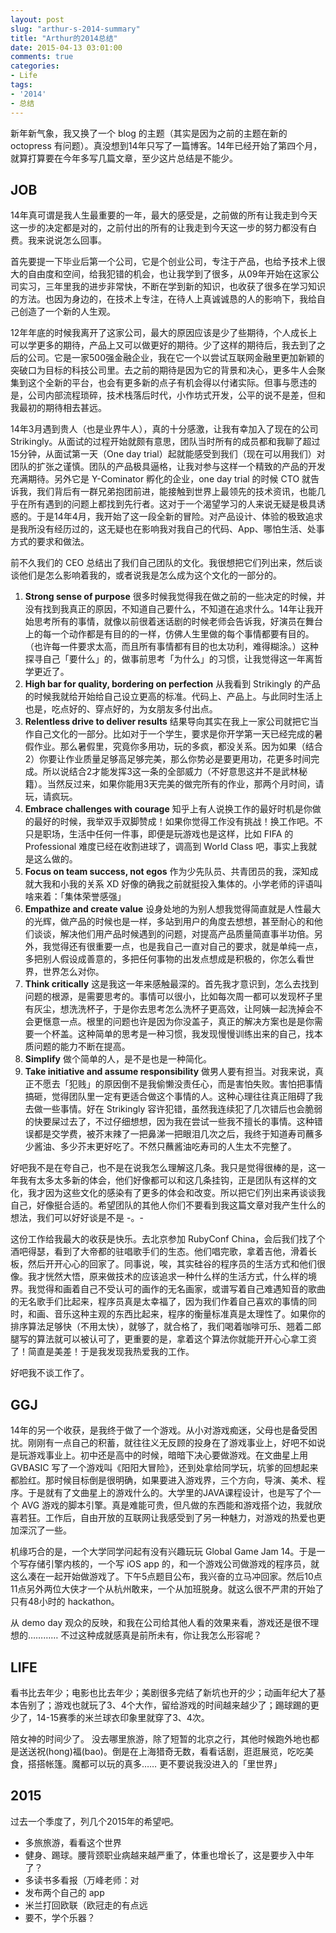 ```yaml
---
layout: post
slug: "arthur-s-2014-summary"
title: "Arthur的2014总结"
date: 2015-04-13 03:01:00
comments: true
categories:
- Life
tags:
- '2014'
- 总结
---
```


新年新气象，我又换了一个 blog 的主题（其实是因为之前的主题在新的 octopress 有问题）。真没想到14年只写了一篇博客。14年已经开始了第四个月，就算打算要在今年多写几篇文章，至少这片总结是不能少。

## JOB

14年真可谓是我人生最重要的一年，最大的感受是，之前做的所有让我走到今天这一步的决定都是对的，之前付出的所有的让我走到今天这一步的努力都没有白费。我来说说怎么回事。

首先要提一下毕业后第一个公司，它是个创业公司，专注于产品，也给予技术上很大的自由度和空间，给我犯错的机会，也让我学到了很多，从09年开始在这家公司实习，三年里我的进步非常快，不断在学到新的知识，也收获了很多在学习知识的方法。也因为身边的，在技术上专注，在待人上真诚诚恳的人的影响下，我给自己创造了一个新的人生观。

12年年底的时候我离开了这家公司，最大的原因应该是少了些期待，个人成长上可以学更多的期待，产品上又可以做更好的期待。少了这样的期待后，我去到了之后的公司。它是一家500强金融企业，我在它一个以尝试互联网金融里更加新颖的突破口为目标的科技公司里。去之前的期待是因为它的背景和决心，更多牛人会聚集到这个全新的平台，也会有更多新的点子有机会得以付诸实际。但事与愿违的是，公司内部流程琐碎，技术栈落后时代，小作坊式开发，公平的说不是差，但和我最初的期待相去甚远。

14年3月遇到贵人（也是业界牛人），真的十分感激，让我有幸加入了现在的公司 Strikingly。从面试的过程开始就颇有意思，团队当时所有的成员都和我聊了超过15分钟，从面试第一天（One day trial）起就能感受到我们（现在可以用我们）对团队的扩张之谨慎。团队的产品极具逼格，让我对参与这样一个精致的产品的开发充满期待。另外它是 Y-Cominator 孵化的企业，one day trial 的时候 CTO 就告诉我，我们背后有一群兄弟抱团前进，能接触到世界上最领先的技术资讯，也能几乎在所有遇到的问题上都找到先行者。这对于一个渴望学习的人来说无疑是极具诱惑的。于是14年4月，我开始了这一段全新的冒险。对产品设计、体验的极致追求是我所没有经历过的，这无疑也在影响我对我自己的代码、App、哪怕生活、处事方式的要求和做法。

前不久我们的 CEO 总结出了我们自己团队的文化。我很想把它们列出来，然后谈谈他们是怎么影响着我的，或者说我是怎么成为这个文化的一部分的。

1. **Strong sense of purpose** 很多时候我觉得我在做之前的一些决定的时候，并没有找到我真正的原因，不知道自己要什么，不知道在追求什么。14年让我开始思考所有的事情，就像以前很着迷话剧的时候老师会告诉我，好演员在舞台上的每一个动作都是有目的的一样，仿佛人生里做的每个事情都要有目的。（也许每一件要求太高，而且所有事情都有目的也太功利，难得糊涂。）这种探寻自己「要什么」的，做事前思考「为什么」的习惯，让我觉得这一年离哲学更近了。
2. **High bar for quality, bordering on perfection** 从我看到 Strikingly 的产品的时候我就给开始给自己设立更高的标准。代码上、产品上。与此同时生活上也是，吃点好的、穿点好的，为女朋友多付出点。
3. **Relentless drive to deliver results** 结果导向其实在我上一家公司就把它当作自己文化的一部分。比如对于一个学生，要求是你开学第一天已经完成的暑假作业。那么暑假里，究竟你多用功，玩的多疯，都没关系。因为如果（结合2）你要让作业质量足够高足够完美，那么你势必是要更用功，花更多时间完成。所以说结合2才能发挥3这一条的全部威力（不好意思这并不是武林秘籍）。当然反过来，如果你能用3天完美的做完所有的作业，那两个月时间，请玩，请疯玩。
4. **Embrace challenges with courage** 知乎上有人说换工作的最好时机是你做的最好的时候，我举双手双脚赞成！如果你觉得工作没有挑战！换工作吧。不只是职场，生活中任何一件事，即便是玩游戏也是这样，比如 FIFA 的 Professional 难度已经在收割进球了，调高到 World Class 吧，事实上我就是这么做的。
5. **Focus on team success, not egos** 作为少先队员、共青团员的我，深知成就大我和小我的关系 XD 好像的确我之前就挺投入集体的。小学老师的评语叫啥来着：「集体荣誉感强」
6. **Empathize and create value** 设身处地的为别人想我觉得简直就是人性最大的光辉，做产品的时候也是一样，多站到用户的角度去想想，甚至耐心的和他们谈谈，解决他们用产品时候遇到的问题，对提高产品质量简直事半功倍。另外，我觉得还有很重要一点，也是我自己一直对自己的要求，就是单纯一点，多把别人假设成善意的，多把任何事物的出发点想成是积极的，你怎么看世界，世界怎么对你。
7. **Think critically** 这是我这一年来感触最深的。首先我才意识到，怎么去找到问题的根源，是需要思考的。事情可以很小，比如每次周一都可以发现杯子里有灰尘，想洗洗杯子，于是你去思考怎么洗杯子更高效，让阿姨一起洗掉会不会更惬意一点。根里的问题也许是因为你没盖子，真正的解决方案也是是你需要一个杯盖。这种简单的思考是一种习惯，我发现慢慢训练出来的自己，找本质问题的能力不断在提高。
8. **Simplify** 做个简单的人，是不是也是一种简化。
9. **Take initiative and assume responsibility** 做男人要有担当。对我来说，真正不愿去「犯贱」的原因倒不是我偷懒没责任心，而是害怕失败。害怕把事情搞砸，觉得团队里一定有更适合做这个事情的人。这种心理往往真正阻碍了我去做一些事情。好在 Strikingly 容许犯错，虽然我连续犯了几次错后也会脆弱的快要屎过去了，不过仔细想想，因为我在尝试一些我不擅长的事情。这种错误都是交学费，被芥末辣了一把鼻涕一把眼泪几次之后，我终于知道寿司蘸多少酱油、多少芥末更好吃了。不然只蘸酱油吃寿司的人生太不完整了。

好吧我不是在夸自己，也不是在说我怎么理解这几条。我只是觉得很棒的是，这一年我有太多太多新的体会，他们好像都可以和这几条挂钩，正是团队有这样的文化，我才因为这些文化的感染有了更多的体会和改变。所以把它们列出来再谈谈我自己，好像挺合适的。希望团队的其他人你们不要看到我这篇文章对我产生什么的想法，我们可以好好谈是不是 -。-

这份工作给我最大的收获是快乐。去北京参加 RubyConf China，会后我们找了个酒吧得瑟，看到了大帝都的驻唱歌手们的生态。他们唱完歌，拿着吉他，滑着长板，然后开开心心的回家了。同事说，唉，其实硅谷的程序员的生活方式和他们很像。我才恍然大悟，原来做技术的应该追求一种什么样的生活方式，什么样的境界。我觉得和画着自己不受认可的画作的无名画家，或谱写着自己难遇知音的歌曲的无名歌手们比起来，程序员真是太幸福了，因为我们作着自己喜欢的事情的同时，和画、音乐这种主观的东西比起来，程序的衡量标准真是太理性了。如果你的排序算法足够快（不用太快），就够了，就合格了，我们喝着咖啡可乐、翘着二郎腿写的算法就可以被认可了，更重要的是，拿着这个算法你就能开开心心拿工资了！简直是美差！于是我发现我热爱我的工作。

好吧我不谈工作了。

## GGJ

14年的另一个收获，是我终于做了一个游戏。从小对游戏痴迷，父母也是备受困扰。刚刚有一点自己的积蓄，就往往义无反顾的投身在了游戏事业上，好吧不如说是玩游戏事业上。初中还是高中的时候，暗暗下决心要做游戏。在文曲星上用 GVBASIC 写了一个游戏叫《阳阳大冒险》，还到处拿给同学玩，坑爹的回想起来都脸红。那时候目标倒是很明确，如果要进入游戏界，三个方向，导演、美术、程序。于是就有了文曲星上的游戏什么的。大学里的JAVA课程设计，也是写了个一个 AVG 游戏的脚本引擎。真是难能可贵，但凡做的东西能和游戏搭个边，我就欣喜若狂。工作后，自由开放的互联网让我感受到了另一种魅力，对游戏的热爱也更加深沉了一些。

机缘巧合的是，一个大学同学问起有没有兴趣玩玩 Global Game Jam 14。于是一个写存储引擎内核的，一个写 iOS app 的，和一个游戏公司做游戏的程序员，就这么凑在一起开始做游戏了。下午5点题目公布，我兴奋的立马冲回家。然后10点11点另外两位大侠才一个从杭州敢来，一个从加班脱身。就这么很不严肃的开始了只有48小时的 hackathon。

从 demo day 观众的反映，和我在公司给其他人看的效果来看，游戏还是很不理想的………… 不过这种成就感真是前所未有，你让我怎么形容呢？

## LIFE

看书比去年少；电影也比去年少；美剧很多完结了新坑也开的少；动画年纪大了基本告别了；游戏也就玩了3、4个大作，留给游戏的时间越来越少了；踢球踢的更少了，14-15赛季的米兰球衣印象里就穿了3、4次。

陪女神的时间少了。
没去哪里旅游，除了短暂的北京之行，其他时候跑外地也都是送送祝(hong)福(bao)。倒是在上海猎奇无数，看看话剧，逛逛展览，吃吃美食，搭搭帐篷。魔都可以玩的真多…… 更不要说我没进入的「里世界」

## 2015

过去一个季度了，列几个2015年的希望吧。

* 多旅旅游，看看这个世界
* 健身、踢球。腰背颈职业病越来越严重了，体重也增长了，这是要步入中年了？
* 多读书多看报（万峰老师：对
* 发布两个自己的 app
* 米兰打回欧联（欧冠走的有点远
* 要不，学个乐器？
